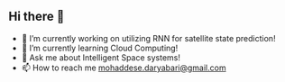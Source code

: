 ## Hi there 👋

- 🔭 I’m currently working on utilizing RNN for satellite state prediction!
- 🌱 I’m currently learning Cloud Computing!
- 💬 Ask me about Intelligent Space systems!
- 📫 How to reach me mohaddese.daryabari@gmail.com
<!--
**mdaryabari/mdaryabari** is a ✨ _special_ ✨ repository because its `README.md` (this file) appears on your GitHub profile.

Here are some ideas to get you started:

- 🔭 I’m currently working on utilizing RNN for satellite state prediction!
- 🌱 I’m currently learning Cloud Computing!
- 💬 Ask me about Intelligent Space systems!
- 📫 How to reach me mohaddese.daryabari@gmail.com

-->

